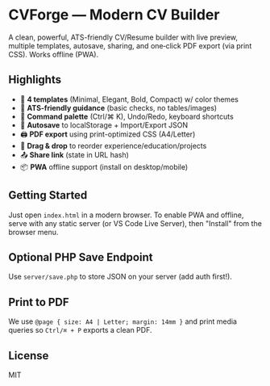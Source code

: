 # CVForge — Modern CV Builder

A clean, powerful, ATS-friendly CV/Resume builder with live preview, multiple templates, autosave, sharing, and one‑click PDF export (via print CSS). Works offline (PWA).

## Highlights
- 🎨 **4 templates** (Minimal, Elegant, Bold, Compact) w/ color themes
- 🧠 **ATS-friendly guidance** (basic checks, no tables/images)
- 🧭 **Command palette** (Ctrl/⌘ K), Undo/Redo, keyboard shortcuts
- 💾 **Autosave** to localStorage + Import/Export JSON
- 🖨️ **PDF export** using print-optimized CSS (A4/Letter)
- 🔁 **Drag & drop** to reorder experience/education/projects
- 📤 **Share link** (state in URL hash)
- 📦 **PWA** offline support (install on desktop/mobile)

## Getting Started
Just open `index.html` in a modern browser. To enable PWA and offline, serve with any static server (or VS Code Live Server), then "Install" from the browser menu.

## Optional PHP Save Endpoint
Use `server/save.php` to store JSON on your server (add auth first!).

## Print to PDF
We use `@page { size: A4 | Letter; margin: 14mm }` and print media queries so `Ctrl/⌘ + P` exports a clean PDF.

## License
MIT
